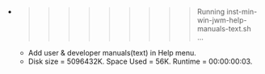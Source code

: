 * >>>>>>>>> Running inst-min-win-jwm-help-manuals-text.sh ...
  * Add user & developer manuals(text) in Help menu.
  * Disk size = 5096432K. Space Used = 56K. Runtime = 00:00:00:03.
